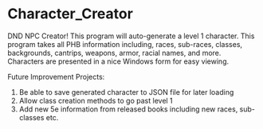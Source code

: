 # Character_Creator

DND NPC Creator! This program will auto-generate a level 1 character. This program takes all PHB information including, races, sub-races, classes,
backgrounds, cantrips, weapons, armor, racial names, and more. Characters are presented in a nice Windows form for easy viewing.

Future Improvement Projects:
1. Be able to save generated character to JSON file for later loading
2. Allow class creation methods to go past level 1
3. Add new 5e information from released books including new races, sub-classes etc.
